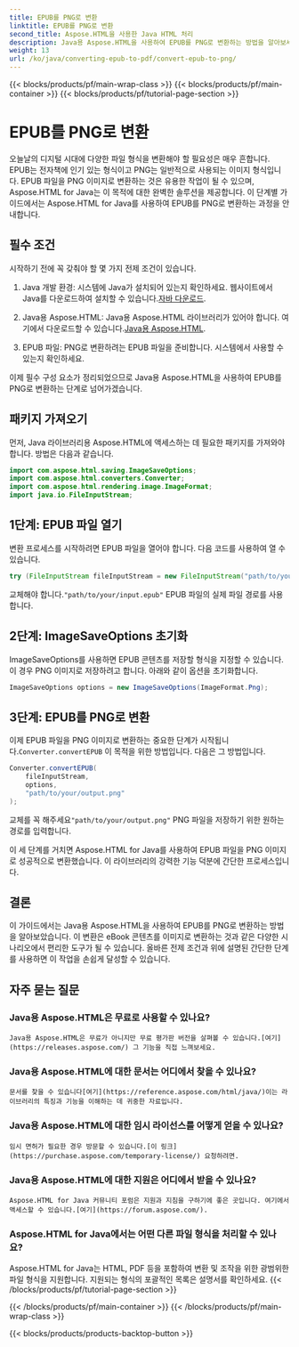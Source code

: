 ```yaml
---
title: EPUB를 PNG로 변환
linktitle: EPUB를 PNG로 변환
second_title: Aspose.HTML을 사용한 Java HTML 처리
description: Java용 Aspose.HTML을 사용하여 EPUB를 PNG로 변환하는 방법을 알아보세요. 단계별 가이드를 따라 eBook 콘텐츠를 시각적으로 매력적으로 만들어보세요.
weight: 13
url: /ko/java/converting-epub-to-pdf/convert-epub-to-png/
---
```


{{< blocks/products/pf/main-wrap-class >}}
{{< blocks/products/pf/main-container >}}
{{< blocks/products/pf/tutorial-page-section >}}

# EPUB를 PNG로 변환


오늘날의 디지털 시대에 다양한 파일 형식을 변환해야 할 필요성은 매우 흔합니다. EPUB는 전자책에 인기 있는 형식이고 PNG는 일반적으로 사용되는 이미지 형식입니다. EPUB 파일을 PNG 이미지로 변환하는 것은 유용한 작업이 될 수 있으며, Aspose.HTML for Java는 이 목적에 대한 완벽한 솔루션을 제공합니다. 이 단계별 가이드에서는 Aspose.HTML for Java를 사용하여 EPUB를 PNG로 변환하는 과정을 안내합니다.

## 필수 조건

시작하기 전에 꼭 갖춰야 할 몇 가지 전제 조건이 있습니다.

1.  Java 개발 환경: 시스템에 Java가 설치되어 있는지 확인하세요. 웹사이트에서 Java를 다운로드하여 설치할 수 있습니다.[자바 다운로드](https://www.oracle.com/java/technologies/javase-downloads.html).

2.  Java용 Aspose.HTML: Java용 Aspose.HTML 라이브러리가 있어야 합니다. 여기에서 다운로드할 수 있습니다.[Java용 Aspose.HTML](https://releases.aspose.com/html/java/).

3. EPUB 파일: PNG로 변환하려는 EPUB 파일을 준비합니다. 시스템에서 사용할 수 있는지 확인하세요.

이제 필수 구성 요소가 정리되었으므로 Java용 Aspose.HTML을 사용하여 EPUB를 PNG로 변환하는 단계로 넘어가겠습니다.

## 패키지 가져오기

먼저, Java 라이브러리용 Aspose.HTML에 액세스하는 데 필요한 패키지를 가져와야 합니다. 방법은 다음과 같습니다.

```java
import com.aspose.html.saving.ImageSaveOptions;
import com.aspose.html.converters.Converter;
import com.aspose.html.rendering.image.ImageFormat;
import java.io.FileInputStream;
```

## 1단계: EPUB 파일 열기

변환 프로세스를 시작하려면 EPUB 파일을 열어야 합니다. 다음 코드를 사용하여 열 수 있습니다.

```java
try (FileInputStream fileInputStream = new FileInputStream("path/to/your/input.epub")) {
```

 교체해야 합니다.`"path/to/your/input.epub"` EPUB 파일의 실제 파일 경로를 사용합니다.

## 2단계: ImageSaveOptions 초기화

ImageSaveOptions를 사용하면 EPUB 콘텐츠를 저장할 형식을 지정할 수 있습니다. 이 경우 PNG 이미지로 저장하려고 합니다. 아래와 같이 옵션을 초기화합니다.

```java
ImageSaveOptions options = new ImageSaveOptions(ImageFormat.Png);
```

## 3단계: EPUB를 PNG로 변환

 이제 EPUB 파일을 PNG 이미지로 변환하는 중요한 단계가 시작됩니다.`Converter.convertEPUB` 이 목적을 위한 방법입니다. 다음은 그 방법입니다.

```java
Converter.convertEPUB(
    fileInputStream,
    options,
    "path/to/your/output.png"
);
```

 교체를 꼭 해주세요`"path/to/your/output.png"` PNG 파일을 저장하기 위한 원하는 경로를 입력합니다.

이 세 단계를 거치면 Aspose.HTML for Java를 사용하여 EPUB 파일을 PNG 이미지로 성공적으로 변환했습니다. 이 라이브러리의 강력한 기능 덕분에 간단한 프로세스입니다.

## 결론

이 가이드에서는 Java용 Aspose.HTML을 사용하여 EPUB를 PNG로 변환하는 방법을 알아보았습니다. 이 변환은 eBook 콘텐츠를 이미지로 변환하는 것과 같은 다양한 시나리오에서 편리한 도구가 될 수 있습니다. 올바른 전제 조건과 위에 설명된 간단한 단계를 사용하면 이 작업을 손쉽게 달성할 수 있습니다.

## 자주 묻는 질문

### Java용 Aspose.HTML은 무료로 사용할 수 있나요?
    Java용 Aspose.HTML은 무료가 아니지만 무료 평가판 버전을 살펴볼 수 있습니다.[여기](https://releases.aspose.com/) 그 기능을 직접 느껴보세요.

### Java용 Aspose.HTML에 대한 문서는 어디에서 찾을 수 있나요?
    문서를 찾을 수 있습니다[여기](https://reference.aspose.com/html/java/)이는 라이브러리의 특징과 기능을 이해하는 데 귀중한 자료입니다.

### Java용 Aspose.HTML에 대한 임시 라이선스를 어떻게 얻을 수 있나요?
    임시 면허가 필요한 경우 방문할 수 있습니다.[이 링크](https://purchase.aspose.com/temporary-license/) 요청하려면.

### Java용 Aspose.HTML에 대한 지원은 어디에서 받을 수 있나요?
    Aspose.HTML for Java 커뮤니티 포럼은 지원과 지침을 구하기에 좋은 곳입니다. 여기에서 액세스할 수 있습니다.[여기](https://forum.aspose.com/).

### Aspose.HTML for Java에서는 어떤 다른 파일 형식을 처리할 수 있나요?
   Aspose.HTML for Java는 HTML, PDF 등을 포함하여 변환 및 조작을 위한 광범위한 파일 형식을 지원합니다. 지원되는 형식의 포괄적인 목록은 설명서를 확인하세요.
{{< /blocks/products/pf/tutorial-page-section >}}

{{< /blocks/products/pf/main-container >}}
{{< /blocks/products/pf/main-wrap-class >}}

{{< blocks/products/products-backtop-button >}}
